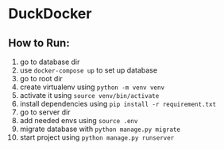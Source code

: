 # DuckDocker
## How to Run:
1. go to database dir
2. use `docker-compose up` to set up database 
3. go to root dir
4. create virtualenv using `python -m venv venv`
5. activate it using `source venv/bin/activate`
6. install dependencies using `pip install -r requirement.txt`
7. go to server dir
8. add needed envs using `source .env`
9. migrate database with `python manage.py migrate`
10. start project using `python manage.py runserver`
